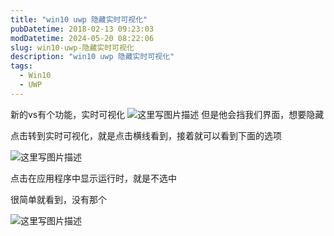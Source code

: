 ```yaml
---
title: "win10 uwp 隐藏实时可视化"
pubDatetime: 2018-02-13 09:23:03
modDatetime: 2024-05-20 08:22:06
slug: win10-uwp-隐藏实时可视化
description: "win10 uwp 隐藏实时可视化"
tags:
  - Win10
  - UWP
---
```





新的vs有个功能，实时可视化
![这里写图片描述](http://img.blog.csdn.net/20160726120050644)
但是他会挡我们界面，想要隐藏

<!--more-->


<!-- CreateTime:2018/2/13 17:23:03 -->


<div id="toc"></div>

点击转到实时可视化，就是点击横线看到，接着就可以看到下面的选项

![这里写图片描述](http://img.blog.csdn.net/20160726120202902)

点击在应用程序中显示运行时，就是不选中

很简单就看到，没有那个

![这里写图片描述](http://img.blog.csdn.net/20160726120317965)




